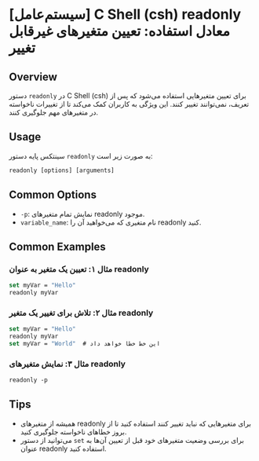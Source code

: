 # [سیستم‌عامل] C Shell (csh) readonly معادل استفاده: تعیین متغیرهای غیرقابل تغییر

## Overview
دستور `readonly` در C Shell (csh) برای تعیین متغیرهایی استفاده می‌شود که پس از تعریف، نمی‌توانند تغییر کنند. این ویژگی به کاربران کمک می‌کند تا از تغییرات ناخواسته در متغیرهای مهم جلوگیری کنند.

## Usage
سینتکس پایه دستور `readonly` به صورت زیر است:

```csh
readonly [options] [arguments]
```

## Common Options
- `-p`: نمایش تمام متغیرهای readonly موجود.
- `variable_name`: نام متغیری که می‌خواهید آن را readonly کنید.

## Common Examples
### مثال ۱: تعیین یک متغیر به عنوان readonly
```csh
set myVar = "Hello"
readonly myVar
```

### مثال ۲: تلاش برای تغییر یک متغیر readonly
```csh
set myVar = "Hello"
readonly myVar
set myVar = "World"  # این خط خطا خواهد داد
```

### مثال ۳: نمایش متغیرهای readonly
```csh
readonly -p
```

## Tips
- همیشه از متغیرهای readonly برای متغیرهایی که نباید تغییر کنند استفاده کنید تا از بروز خطاهای ناخواسته جلوگیری کنید.
- می‌توانید از دستور `set` برای بررسی وضعیت متغیرهای خود قبل از تعیین آن‌ها به عنوان readonly استفاده کنید.